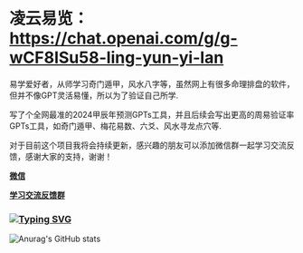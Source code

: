 # 凌云易览：https://chat.openai.com/g/g-wCF8ISu58-ling-yun-yi-lan

易学爱好者，从师学习奇门遁甲，风水八字等，虽然网上有很多命理排盘的软件，但并不像GPT灵活易懂，所以为了验证自己所学.

写了个全网最准的2024甲辰年预测GPTs工具，并且后续会写出更高的周易验证率GPTs工具，如奇门遁甲、梅花易数、六爻、风水寻龙点穴等.

对于目前这个项目我将会持续更新，感兴趣的朋友可以添加微信群一起学习交流反馈，感谢大家的支持，谢谢！


**[微信](https://github.com/Chiliovo/-/blob/main/chili.jpg?raw=true)**

**[学习交流反馈群](https://github.com/Chiliovo/-/blob/main/1.jpg?raw=true)**

### [![Typing SVG](https://readme-typing-svg.demolab.com?font=Fira+Code&size=16&duration=30000&pause=50&color=7833F7&center=%E5%81%87&vCenter=%E5%81%87&repeat=%E7%9C%9F&random=%E5%81%87&width=435&lines=%E6%97%B6%E9%97%B4%E4%BC%9A%E6%98%AF%E6%9C%80%E5%A5%BD%E7%9A%84%E7%AD%94%E6%A1%88)](https://git.io/typing-svg)

![Anurag's GitHub stats](https://github-readme-stats.vercel.app/api?username=Chiliovo&show_icons=true&theme=tokyonight) 
